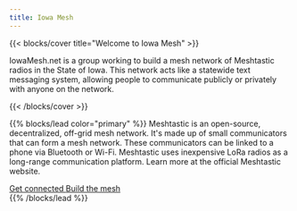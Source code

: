 ```yaml
---
title: Iowa Mesh
---
```


{{< blocks/cover title="Welcome to Iowa Mesh" >}}
<p class="lead mt-5">IowaMesh.net is a group working to build a mesh network of Meshtastic radios in the State of Iowa. This network acts like a statewide text messaging system, allowing people to communicate publicly or privately with anyone on the network.</p>
{{< /blocks/cover >}}

{{% blocks/lead color="primary" %}}
Meshtastic is an open-source, decentralized, off-grid mesh network. It's made up of small communicators that can form a mesh network.
These communicators can be linked to a phone via Bluetooth or Wi-Fi.
Meshtastic uses inexpensive LoRa radios as a long-range communication platform.
Learn more at the official Meshtastic website.

<div class="row justify-content-center">
<div class="col-md-12 text-center">
<a class="btn btn-lg btn-success me-3 mb-4" href="/docs/getting-started/">Get connected <i class="fas fa-tower-cell ms-2"></i></a><a class="btn btn-lg btn-info me-3 mb-4" href="/docs/hardware/">Build the mesh <i class="fas fa-book ms-2"></i></a>
</div>
</div>
{{% /blocks/lead %}}

<!-- {{% blocks/section %}}
<a class="btn btn-lg btn-success me-3 mb-4" href="/docs/getting-started/">
  Get connected <i class="fas fa-tower-cell ms-2"></i>
</a>
<a class="btn btn-lg btn-info me-3 mb-4" href="/docs/hardware/">
  Build the mesh <i class="fas fa-book ms-2"></i>
</a>
{{% /blocks/section %}}

{{% blocks/section type="row" %}}

{{% blocks/feature icon="fa-solid fa-tower-cell" title="Get connected." url="/docs/getting-started" %}}
Setup your own node
{{% /blocks/feature %}}

{{% blocks/feature icon="fa-solid fa-rss" title="Stay informed."
    url="/blog" %}}
Follow our blog
{{% /blocks/feature %}}

{{% blocks/feature icon="fa-solid fa-circle-nodes" title="Build the mesh."
    url="/nodes" %}}
Connect your nodes to extend our network.
{{% /blocks/feature %}}

{{% /blocks/section %}} -->
